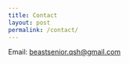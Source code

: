 ```yaml
---
title: Contact
layout: post
permalink: /contact/
---
```



<style>
.contact-li {
    list-style: none;
}

.contact-input {
    border:none;
    border-bottom: 1px solid #eee;
    width: 12em;
}

.contact-input:focus {
    outline:none;
    border-bottom: 1px solid #ea6111;
}

.contact-label {
    display: block;
}

ul.contact-ul {
    margin: 0;
    padding: 10px;
}

#submit {
    border:none;
    background-color: #ea6111;
    padding: 5px 15px;
    color: #eee;
    opacity: 0.8;
}

#submit:hover {
    opacity: 1;
    cursor: pointer;
}


#contact-form {
    border: 1px solid #aaa;
    display: inline-flex;
    margin-bottom: 1em;
}

</style>

Email: beastsenior.qsh@gmail.com
